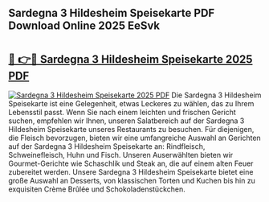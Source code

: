 ## Sardegna 3 Hildesheim Speisekarte PDF Download Online 2025 EeSvk

# <h2><a href="http://gc6dws.nevu.top/?p=Sardegna+3+Hildesheim+Speisekarte">🔗 👉🔴 Sardegna 3 Hildesheim Speisekarte 2025 PDF</a></h2>

[![Sardegna 3 Hildesheim Speisekarte 2025 PDF](https://i.imgur.com/dBaPXMq.png)](http://gc6dws.nevu.top/?p=Sardegna+3+Hildesheim+Speisekarte)
Die Sardegna 3 Hildesheim Speisekarte ist eine Gelegenheit, etwas Leckeres zu wählen, das zu Ihrem Lebensstil passt. Wenn Sie nach einem leichten und frischen Gericht suchen, empfehlen wir Ihnen, unseren Salatbereich auf der Sardegna 3 Hildesheim Speisekarte unseres Restaurants zu besuchen. Für diejenigen, die Fleisch bevorzugen, bieten wir eine umfangreiche Auswahl an Gerichten auf der Sardegna 3 Hildesheim Speisekarte an: Rindfleisch, Schweinefleisch, Huhn und Fisch. Unseren Auserwählten bieten wir Gourmet-Gerichte wie Schaschlik und Steak an, die auf einem alten Feuer zubereitet werden. Unsere Sardegna 3 Hildesheim Speisekarte bietet eine große Auswahl an Desserts, von klassischen Torten und Kuchen bis hin zu exquisiten Crème Brûlée und Schokoladenstückchen.
